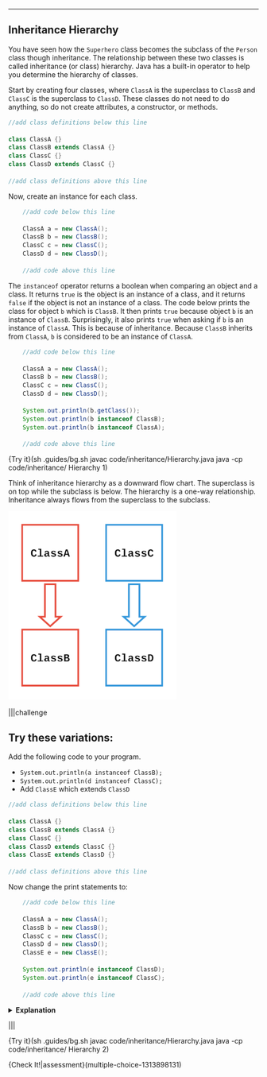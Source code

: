 ----------

## Inheritance Hierarchy

You have seen how the `Superhero` class becomes the subclass of the `Person` class though inheritance. The relationship between these two classes is called inheritance (or class) hierarchy. Java has a built-in operator to help you determine the hierarchy of classes.

Start by creating four classes, where `ClassA` is the superclass to `ClassB` and `ClassC` is the superclass to `ClassD`. These classes do not need to do anything, so do not create attributes, a constructor, or methods.

```java
//add class definitions below this line

class ClassA {}
class ClassB extends ClassA {}
class ClassC {}
class ClassD extends ClassC {}

//add class definitions above this line
```

Now, create an instance for each class.

```java
    //add code below this line

    ClassA a = new ClassA();
    ClassB b = new ClassB();
    ClassC c = new ClassC();
    ClassD d = new ClassD();

    //add code above this line
```

The `instanceof` operator returns a boolean when comparing an object and a class. It returns `true` is the object is an instance of a class, and it returns `false` if the object is not an instance of a class. The code below prints the class for object `b` which is `ClassB`. It then prints `true` because object `b` is an instance of `ClassB`. Surprisingly, it also prints `true` when asking if `b` is an instance of `ClassA`. This is because of inheritance. Because `ClassB` inherits from `ClassA`, `b` is considered to be an instance of `ClassA`. 

```java
    //add code below this line

    ClassA a = new ClassA();
    ClassB b = new ClassB();
    ClassC c = new ClassC();
    ClassD d = new ClassD();
    
    System.out.println(b.getClass());
    System.out.println(b instanceof ClassB);
    System.out.println(b instanceof ClassA);

    //add code above this line
```

{Try it}(sh .guides/bg.sh javac code/inheritance/Hierarchy.java java -cp code/inheritance/ Hierarchy 1)

Think of inheritance hierarchy as a downward flow chart. The superclass is on top while the subclass is below. The hierarchy is a one-way relationship. Inheritance always flows from the superclass to the subclass. 

![.guides/img/inheritance/inheritance_herarchy](.guides/img/inheritance/inheritance_herarchy.png)

|||challenge
## Try these variations:
Add the following code to your program.
* `System.out.println(a instanceof ClassB);`
* `System.out.println(d instanceof ClassC);`
*  Add `ClassE` which extends `ClassD`
```java
//add class definitions below this line

class ClassA {}
class ClassB extends ClassA {}
class ClassC {}
class ClassD extends ClassC {}
class ClassE extends ClassD {}

//add class definitions above this line
```

Now change the print statements to:

```java
    //add code below this line

    ClassA a = new ClassA();
    ClassB b = new ClassB();
    ClassC c = new ClassC();
    ClassD d = new ClassD();
    ClassE e = new ClassE();
    
    System.out.println(e instanceof ClassD);
    System.out.println(e instanceof ClassC);

    //add code above this line
```

<details>
  <summary><strong>Explanation</strong></summary>
  Classes can inherit from a class which also inherit from another class. You would add another node to the inheritance hierarchy. The `instanceof` operator will return `true` as long as the class being tested is above the object in the inheritance hierarchy.
  
  ![.guides/img/inheritance/inheritance_hierarchy2](.guides/img/inheritance/inheritance_hierarchy2.png)
</details>

|||

{Try it}(sh .guides/bg.sh javac code/inheritance/Hierarchy.java java -cp code/inheritance/ Hierarchy 2)

{Check It!|assessment}(multiple-choice-1313898131)
